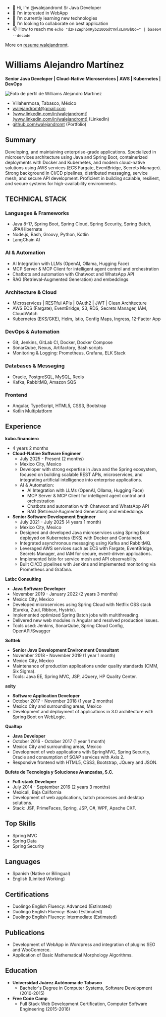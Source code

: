 - 👋 Hi, I’m @walejandromt Sr Java Developer
- 👀 I’m interested in WebApp
- 🌱 I’m currently learning new technologies
- 💞️ I’m looking to collaborate on best application
- 📫 How to reach me `echo "d2FsZWphbmRyb210QGdtYWlsLmNvbQo=" | base64 --decode`

More on [resume walejandromt](https://www.linkedin.com/in/walejandromt).
<!---
walejandromt/walejandromt is a ✨ special ✨ repository because its `README.md` (this file) appears on your GitHub profile.
You can click the Preview link to take a look at your changes.
--->

# Williams Alejandro Martínez
**Senior Java Developer | Cloud-Native Microservices | AWS | Kubernetes | DevOps**

![Foto de perfil de Williams Alejandro Martínez](https://media.licdn.com/dms/image/v2/C5603AQH7f59bhhdnzg/profile-displayphoto-shrink_200_200/profile-displayphoto-shrink_200_200/0/1642103253776?e=1758758400&v=beta&t=8fEae0qXBt9RXQL5bpGUQiPMX61Vt0HuprovOgwSvQo)

* Villahermosa, Tabasco, México
* walejandromt@gmail.com
* [www.linkedin.com/in/walejandromt](www.linkedin.com/in/walejandromt) (LinkedIn)
* [github.com/walejandromt](github.com/walejandromt) (Portfolio)

## Summary

Developing, and maintaining enterprise-grade applications. Specialized in microservices architecture using Java and Spring Boot, containerized deployments with Docker and Kubernetes, and modern cloud-native solutions using AWS services (ECS Fargate, EventBridge, Secrets Manager). Strong background in CI/CD pipelines, distributed messaging, service mesh, and secure API development. Proficient in building scalable, resilient, and secure systems for high-availability environments.

## TECHNICAL STACK

### Languages & Frameworks
* Java 8-17, Spring Boot, Spring Cloud, Spring Security, Spring Batch, JPA/Hibernate
* Node.js, Bash, Groovy, Python, Kotlin
* LangChain AI

### AI & Automation
* AI Integration with LLMs (OpenAI, Ollama, Hugging Face)
* MCP Server & MCP Client for intelligent agent control and orchestration
* Chatbots and automation with Chatwoot and WhatsApp API
* RAG (Retrieval-Augmented Generation) and embeddings

### Architecture & Cloud
* Microservices | RESTful APIs | OAuth2 | JWT | Clean Architecture
* AWS ECS (Fargate), EventBridge, S3, RDS, Secrets Manager, IAM, CloudWatch
* Kubernetes (EKS/GKE), Helm, Istio, Config Maps, Ingress, 12-Factor App

### DevOps & Automation
* Git, Jenkins, GitLab CI, Docker, Docker Compose
* SonarQube, Nexus, Artifactory, Bash scripts
* Monitoring & Logging: Prometheus, Grafana, ELK Stack

### Databases & Messaging
* Oracle, PostgreSQL, MySQL, Redis
* Kafka, RabbitMQ, Amazon SQS

### Frontend
* Angular, TypeScript, HTML5, CSS3, Bootstrap
* Kotlin Multiplatform

## Experience

**kubo.financiero**
* 4 years 2 months
* **Cloud-Native Software Engineer**
  * July 2025 - Present (2 months)
  * Mexico City, Mexico
  * Developer with strong expertise in Java and the Spring ecosystem, focused on building scalable REST APIs, microservices, and integrating artificial intelligence into enterprise applications.
  * AI & Automation:
    * AI Integration with LLMs (OpenAI, Ollama, Hugging Face)
    * MCP Server & MCP Client for intelligent agent control and orchestration
    * Chatbots and automation with Chatwoot and WhatsApp API
    * RAG (Retrieval-Augmented Generation) and embeddings
* **Senior Software Development Engineer**
  * July 2021 - July 2025 (4 years 1 month)
  * Mexico City, Mexico
  * Designed and developed Java microservices using Spring Boot deployed on Kubernetes (EKS) with Docker and Containerd.
  * Integrated asynchronous messaging using Kafka and RabbitMQ.
  * Leveraged AWS services such as ECS with Fargate, EventBridge, Secrets Manager, and IAM for secure, event-driven applications.
  * Implemented Istio for service mesh and API observability.
  * Built CI/CD pipelines with Jenkins and implemented monitoring via Prometheus and Grafana.

**Latbc Consulting**
* **Java Software Developer**
* November 2019 - January 2022 (2 years 3 months)
* Mexico City, Mexico
* Developed microservices using Spring Cloud with Netflix OSS stack (Eureka, Zuul, Ribbon, Hystrix).
* Implemented optimized Spring Batch jobs with multithreading.
* Delivered new web modules in Angular and resolved production issues.
* Tools used: Jenkins, SonarQube, Spring Cloud Config, OpenAPI/Swagger

**Softtek**
* **Senior Java Development Environment Consultant**
* November 2018 - November 2019 (1 year 1 month)
* Mexico City, Mexico
* Maintenance of production applications under quality standards (CMM, Six Sigma).
* Tools: Java EE, Spring MVC, JSP, JQuery, HP Quality Center.

**axity**
* **Software Application Developer**
* October 2017 - November 2018 (1 year 2 months)
* Mexico City and surrounding areas, Mexico
* Development and deployment of applications in 3.0 architecture with Spring Boot on WebLogic.

**Qualtop**
* **Java Developer**
* October 2016 - October 2017 (1 year 1 month)
* Mexico City and surrounding areas, Mexico
* Development of web applications with SpringMVC, Spring Security, Oracle and consumption of SOAP services with Axis 2.
* Responsive frontend with HTML5, CSS3, Bootstrap, JQuery and JSON.

**Bufete de Tecnología y Soluciones Avanzadas, S.C.**
* **Full-stack Developer**
* July 2014 - September 2016 (2 years 3 months)
* Mexicali, Baja California
* Development of web applications, batch processes and desktop solutions.
* Stack: JSF, PrimeFaces, Spring, JSP, C#, WPF, Apache CXF.

## Top Skills
* Spring MVC
* Spring Data
* Spring Security

## Languages
* Spanish (Native or Bilingual)
* English (Limited Working)

## Certifications
* Duolingo English Fluency: Advanced (Estimated)
* Duolingo English Fluency: Basic (Estimated)
* Duolingo English Fluency: Intermediate (Estimated)

## Publications
* Development of WebApp in Wordpress and integration of plugins SEO and WooComerce.
* Application of Basic Mathematical Morphology Algorithms.

## Education
* **Universidad Juárez Autónoma de Tabasco**
  * Bachelor's Degree in Computer Systems, Software Development (2010-2015)
* **Free Code Camp**
  * Full Stack Web Development Certification, Computer Software Engineering (2015-2016)
